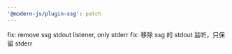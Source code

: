 ```yaml
---
'@modern-js/plugin-ssg': patch
---
```


fix: remove ssg stdout listener, only stderr
fix: 移除 ssg 的 stdout 监听，只保留 stderr
